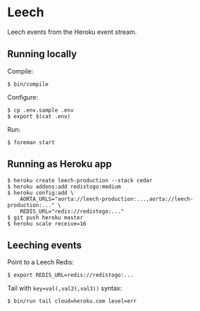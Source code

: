 # Leech

Leech events from the Heroku event stream.


## Running locally

Compile:

    $ bin/compile

Configure:

    $ cp .env.sample .env
    $ export $(cat .env)

Run:
    
    $ foreman start


## Running as Heroku app

    $ heroku create leech-production --stack cedar
    $ heroku addons:add redistogo:medium
    $ heroku config:add \
        AORTA_URLS="aorta://leech-production:...,aorta://leech-production:..." \
        REDIS_URL="redis://redistogo:..."
    $ git push heroku master
    $ heroku scale receive=16


## Leeching events

Point to a Leech Redis:

    $ export REDIS_URL=redis://redistogo:...

Tail with `key=val(,val2(,val3))` syntax:

    $ bin/run tail cloud=heroku.com level=err

